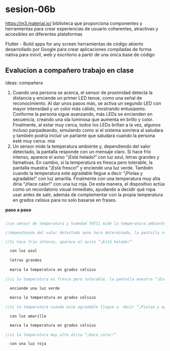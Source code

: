 # sesion-06b

https://m3.material.io/ biblioteca que proporciona componentes y herramientas para crear experiencias de usuario coherentes, atractivas y accesibles en diferentes plataformas 

Flutter - Build apps for any screen herramientas de código abierto desarrollado por Google para crear aplicaciones compiladas de forma nativa para móvil, web y escritorio a partir de una única base de código

## Evalucion a compañero trabajo en clase 
ideas: 
compañera 
1. Cuando una persona se acerca, el sensor de proximidad detecta la distancia y enciende un primer LED tenue, como una señal de reconocimiento. Al dar unos pasos más, se activa un segundo LED con mayor intensidad y un color más cálido, mostrando entusiasmo. Conforme la persona sigue avanzando, más LEDs se encienden en secuencia, creando una ola luminosa que aumenta en brillo y color. Finalmente, al estar muy cerca, todos los LEDs brillan a la vez, algunos incluso parpadeando, simulando como si el sistema sonriera al saludara y también podría incluir un parlante que saludara cuando la persona esté muy cerca. 
mia 
2. Un sensor mide la temperatura ambiente y, dependiendo del valor detectado, la pantalla responde con un mensaje claro. Si hace frío intenso, aparece el aviso “¡Está helado!” con luz azul, letras grandes y llamativas. En cambio, si la temperatura es fresca pero tolerable, la pantalla muestra “¡Está fresco!” y enciende una luz verde. También cuando la temperatura este agradable llegue a  decir “¡Piolaa y agradable!” con luz amarilla. Finalmente con una temperatura muy alta diria “¡Hace calor!” con una luz roja.  De esta manera, el dispositivo actúa como un recordatorio visual inmediato, ayudando a decidir qué ropa usar antes de salir, además de complementar con la propia temperatura en grados celsius para no solo basarse en frases.
   
**paso a paso**

```cpp

//un sensor de temperatura y humedad THT11 mide la temperatura ambiente

//dependiendo del valor detectado auna hora determinado, la pantalla responde con un mensaje claro

//Si hace frío intenso, aparece el aviso “¡Está helado!” 

  con luz azul
  
  letras grandes
  
  marca la temperatura en grados celsius
  
//si la temperatura es fresca pero tolerable, la pantalla muestra “¡Está fresco!”

  enciende una luz verde
  
  marca la temperatura en grados celsius
  
//si la temperatura cuando este agradable llegue a  decir “¡Piolaa y agradable!” 

  con luz amarilla

  marca la temperatura en grados celsius
  
//si la temperatura muy alta diria “¡Hace calor!” 

  con una luz roja
